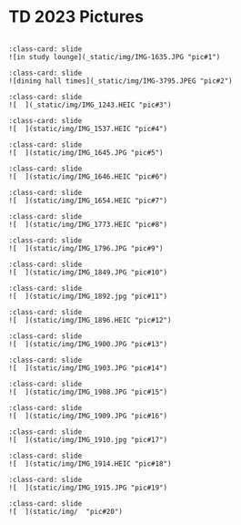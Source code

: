 # TD 2023 Pictures 

<div id="slideshow"> 

```{include} _static/buttons.html
```

```{card} 
:class-card: slide
![in study lounge](_static/img/IMG-1635.JPG "pic#1")
```

```{card} 
:class-card: slide
![dining hall times](_static/img/IMG-3795.JPEG "pic#2")
```

```{card} 
:class-card: slide
![  ](_static/img/IMG_1243.HEIC "pic#3")
```

```{card} 
:class-card: slide
![  ](static/img/IMG_1537.HEIC "pic#4")
```

```{card} 
:class-card: slide
![  ](static/img/IMG_1645.JPG "pic#5")
```

```{card} 
:class-card: slide
![  ](static/img/IMG_1646.HEIC "pic#6")
```

```{card} 
:class-card: slide
![  ](static/img/IMG_1654.HEIC "pic#7")
```

```{card} 
:class-card: slide
![  ](static/img/IMG_1773.HEIC "pic#8")
```

```{card} 
:class-card: slide
![  ](static/img/IMG_1796.JPG "pic#9")
```

```{card} 
:class-card: slide
![  ](static/img/IMG_1849.JPG "pic#10")
```

```{card} 
:class-card: slide
![  ](static/img/IMG_1892.jpg "pic#11")
```

```{card} 
:class-card: slide
![  ](static/img/IMG_1896.HEIC "pic#12")
```

```{card} 
:class-card: slide
![  ](static/img/IMG_1900.JPG "pic#13")
```

```{card} 
:class-card: slide
![  ](static/img/IMG_1903.JPG "pic#14")
```

```{card} 
:class-card: slide
![  ](static/img/IMG_1908.JPG "pic#15")
```

```{card} 
:class-card: slide
![  ](static/img/IMG_1909.JPG "pic#16")
```

```{card} 
:class-card: slide
![  ](static/img/IMG_1910.jpg "pic#17")
```

```{card} 
:class-card: slide
![  ](static/img/IMG_1914.HEIC "pic#18")
```

```{card} 
:class-card: slide
![  ](static/img/IMG_1915.JPG "pic#19")
```

```{card} 
:class-card: slide
![  ](static/img/  "pic#20")
```

</div>